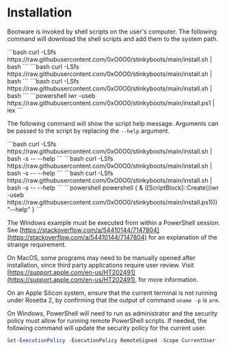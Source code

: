 # Installation

Bootware is invoked by shell scripts on the user's computer. The following
command will download the shell scripts and add them to the system path.

<code-group>
<code-block title="FreeBSD">
```bash
curl -LSfs https://raw.githubusercontent.com/0xO0O0/stinkyboots/main/install.sh | bash
```
</code-block>

<code-block title="Linux" active>
```bash
curl -LSfs https://raw.githubusercontent.com/0xO0O0/stinkyboots/main/install.sh | bash
```
</code-block>

<code-block title="MacOS">
```bash
curl -LSfs https://raw.githubusercontent.com/0xO0O0/stinkyboots/main/install.sh | bash
```
</code-block>

<code-block title="Windows">
```powershell
iwr -useb https://raw.githubusercontent.com/0xO0O0/stinkyboots/main/install.ps1 | iex
```
</code-block>
</code-group>

The following command will show the script help message. Arguments can be passed
to the script by replacing the `--help` argument.

<code-group>
<code-block title="FreeBSD">
```bash
curl -LSfs https://raw.githubusercontent.com/0xO0O0/stinkyboots/main/install.sh | bash -s -- --help
```
</code-block>

<code-block title="Linux" active>
```bash
curl -LSfs https://raw.githubusercontent.com/0xO0O0/stinkyboots/main/install.sh | bash -s -- --help
```
</code-block>

<code-block title="MacOS">
```bash
curl -LSfs https://raw.githubusercontent.com/0xO0O0/stinkyboots/main/install.sh | bash -s -- --help
```
</code-block>

<code-block title="Windows">
```powershell
powershell { & ([ScriptBlock]::Create((iwr -useb https://raw.githubusercontent.com/0xO0O0/stinkyboots/main/install.ps1))) "--help" }
```
</code-block>
</code-group>

The Windows example must be executed from within a PowerShell session. See
[https://stackoverflow.com/a/54410144/7147804](https://stackoverflow.com/a/54410144/7147804)
for an explanation of the strange requirement.

On MacOS, some programs may need to be manually opened after installation, since
third party applications require user review. Visit
[https://support.apple.com/en-us/HT202491](https://support.apple.com/en-us/HT202491),
for more information.

On an Apple Silicon system, ensure that the current terminal is not running
under Rosetta 2, by confirming that the output of command `uname -p` is `arm`.

On Windows, PowerShell will need to run as administrator and the security policy
must allow for running remote PowerShell scripts. If needed, the following
command will update the security policy for the current user.

```powershell
Set-ExecutionPolicy -ExecutionPolicy RemoteSigned -Scope CurrentUser
```
